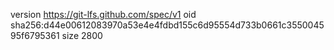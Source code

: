 version https://git-lfs.github.com/spec/v1
oid sha256:d44e00612083970a53e4e4fdbd155c6d95554d733b0661c355004595f6795361
size 2800
